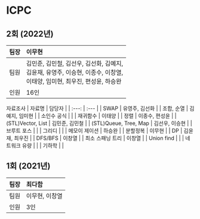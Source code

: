 # ICPC

## 2회 (2022년)
| 팀장 | 이무현 |
| :---: | :--- |
| 팀원 | 김민준, 김민철, 김선우, 김선화, 김예지,</br> 김윤재, 유영주, 이승현, 이종수, 이창열,</br> 이태양, 임미현, 최우진, 편성윤, 하승완|
| 인원 | 16인 |

자료조사
| 자료명 | 담당자 |
| :---: | :--- |
| SWAP | 유영주, 김선화 |
| 조합, 순열 | 김예지, 임미현 |
| 소인수 공식 |  |
| 재귀함수 | 이태양 |
| 정렬 | 이종수, 편성윤 |
| (STL)Vector, List | 김민준, 김민철 |
| (STL)Queue, Tree, Map | 김선우, 이승현 |
| 브루트 포스 |  |
| 그리디 |  |
| 메모이 제이션 | 하승완 |
| 분할정복 | 이무현 |
| DP | 김윤재, 최우진 |
| DFS/BFS | 이창열 |
| 최소 스패닝 트리 | 이창열 |
| Union find |  |
| 네트워크 유량 |  |
| 기하학 |  |

## 1회 (2021년)
| 팀장 | 최다함 |
| :---: | :--- |
| 팀원 | 이무현, 이창열 |
| 인원 | 3인 |
